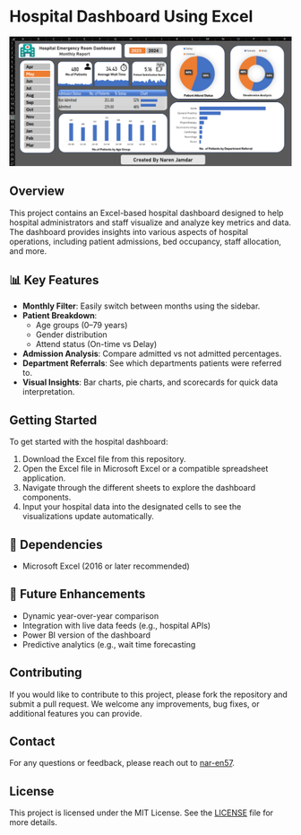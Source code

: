 # Hospital Dashboard Using Excel

![Hospital Dashboard Using Excel](Hospital%20Dashboard%20Using%20Excel.png)

## Overview

This project contains an Excel-based hospital dashboard designed to help hospital administrators and staff visualize and analyze key metrics and data. The dashboard provides insights into various aspects of hospital operations, including patient admissions, bed occupancy, staff allocation, and more.

## 📊 Key Features

- **Monthly Filter**: Easily switch between months using the sidebar.
- **Patient Breakdown**:
  - Age groups (0–79 years)
  - Gender distribution
  - Attend status (On-time vs Delay)
- **Admission Analysis**: Compare admitted vs not admitted percentages.
- **Department Referrals**: See which departments patients were referred to.
- **Visual Insights**: Bar charts, pie charts, and scorecards for quick data interpretation.

## Getting Started

To get started with the hospital dashboard:

1. Download the Excel file from this repository.
2. Open the Excel file in Microsoft Excel or a compatible spreadsheet application.
3. Navigate through the different sheets to explore the dashboard components.
4. Input your hospital data into the designated cells to see the visualizations update automatically.

## 📌 Dependencies

- Microsoft Excel (2016 or later recommended)

## 🚀 Future Enhancements

- Dynamic year-over-year comparison
- Integration with live data feeds (e.g., hospital APIs)
- Power BI version of the dashboard
- Predictive analytics (e.g., wait time forecasting

## Contributing

If you would like to contribute to this project, please fork the repository and submit a pull request. We welcome any improvements, bug fixes, or additional features you can provide.

## Contact

For any questions or feedback, please reach out to [nar-en57](https://github.com/nar-en57).

## License

This project is licensed under the MIT License. See the [LICENSE](LICENSE) file for more details.
